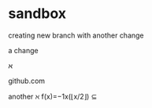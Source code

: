 # sandbox

creating new branch with another change

a change

&#1488;

github.com

another
ℵ
f(x)=−1x(⌊x/2⌋)
⊆
